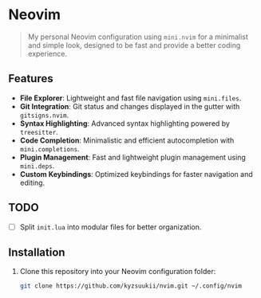 # Neovim

> My personal Neovim configuration using `mini.nvim` for a minimalist and simple look, designed to be fast and provide a better coding experience.

## Features

- **File Explorer**: Lightweight and fast file navigation using `mini.files`.
- **Git Integration**: Git status and changes displayed in the gutter with `gitsigns.nvim`.
- **Syntax Highlighting**: Advanced syntax highlighting powered by `treesitter`.
- **Code Completion**: Minimalistic and efficient autocompletion with `mini.completions`.
- **Plugin Management**: Fast and lightweight plugin management using `mini.deps`.
- **Custom Keybindings**: Optimized keybindings for faster navigation and editing.

## TODO

- [ ] Split `init.lua` into modular files for better organization.

## Installation

1. Clone this repository into your Neovim configuration folder:
   ```bash
   git clone https://github.com/kyzsuukii/nvim.git ~/.config/nvim
   ```

